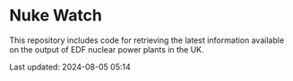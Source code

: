 # Nuke Watch

This repository includes code for retrieving the latest information available on the output of EDF nuclear power plants in the UK.

Last updated: 2024-08-05 05:14
